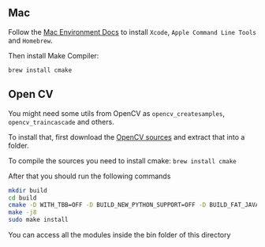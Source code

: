 
## Mac

Follow the [Mac Environment Docs](../dev/MacEnvironment.md) to install `Xcode`, `Apple Command Line Tools` and `Homebrew`.

Then install Make Compiler:

```
brew install cmake
```


## Open CV

You might need some utils from OpenCV as `opencv_createsamples`, `opencv_traincascade` and others.

To install that, first download the [OpenCV sources](https://sourceforge.net/projects/opencvlibrary/files/) and extract that into a folder.


To compile the sources you need to install cmake: `brew install cmake`

After that you should run the following commands


```sh
mkdir build
cd build
cmake -D WITH_TBB=OFF -D BUILD_NEW_PYTHON_SUPPORT=OFF -D BUILD_FAT_JAVA_LIB=OFF -D BUILD_TBB=OFF -D BUILD_EXAMPLES=ON -D CMAKE_CXX_COMPILER=g++ CMAKE_CC_COMPILER=gcc -D CMAKE_OSX_ARCHITECTURES=x86_64 -D BUILD_opencv_java=OFF -G "Unix Makefiles" ..
make -j8
sudo make install
```

You can access all the modules inside the bin folder of this directory